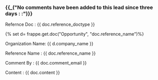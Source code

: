 <h3>{{_("No comments have been added to this lead since three days : :")}}</h3>
<p>Refernce Doc : {{ doc.reference_doctype }}</p>
{% set  d= frappe.get.doc("Opportunity", "doc.reference_name")%}
<p>Organization Name: {{ d.company_name }}
<p>Reference Name : {{ doc.reference_name }}</p>
<p>Comment By : {{ doc.comment_email }}</p>
<p>Content : {{ doc.content }}</p>
